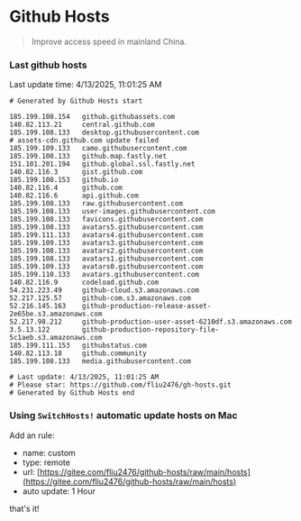 # Github Hosts

> Improve access speed in mainland China.

### Last github hosts

Last update time: 4/13/2025, 11:01:25 AM

```base
# Generated by Github Hosts start 

185.199.108.154   github.githubassets.com
140.82.113.21     central.github.com
185.199.108.133   desktop.githubusercontent.com
# assets-cdn.github.com update failed
185.199.109.133   camo.githubusercontent.com
185.199.108.133   github.map.fastly.net
151.101.201.194   github.global.ssl.fastly.net
140.82.116.3      gist.github.com
185.199.108.153   github.io
140.82.116.4      github.com
140.82.116.6      api.github.com
185.199.108.133   raw.githubusercontent.com
185.199.108.133   user-images.githubusercontent.com
185.199.108.133   favicons.githubusercontent.com
185.199.108.133   avatars5.githubusercontent.com
185.199.111.133   avatars4.githubusercontent.com
185.199.109.133   avatars3.githubusercontent.com
185.199.108.133   avatars2.githubusercontent.com
185.199.108.133   avatars1.githubusercontent.com
185.199.109.133   avatars0.githubusercontent.com
185.199.110.133   avatars.githubusercontent.com
140.82.116.9      codeload.github.com
54.231.223.49     github-cloud.s3.amazonaws.com
52.217.125.57     github-com.s3.amazonaws.com
52.216.145.163    github-production-release-asset-2e65be.s3.amazonaws.com
52.217.98.212     github-production-user-asset-6210df.s3.amazonaws.com
3.5.13.122        github-production-repository-file-5c1aeb.s3.amazonaws.com
185.199.111.153   githubstatus.com
140.82.113.18     github.community
185.199.108.133   media.githubusercontent.com

# Last update: 4/13/2025, 11:01:25 AM
# Please star: https://github.com/fliu2476/gh-hosts.git
# Generated by Github Hosts end
```

### Using `SwitchHosts!` automatic update hosts on Mac
Add an rule:
- name: custom
- type: remote
- url: [https://gitee.com/fliu2476/github-hosts/raw/main/hosts](https://gitee.com/fliu2476/github-hosts/raw/main/hosts)
- auto update: 1 Hour

that's it!

